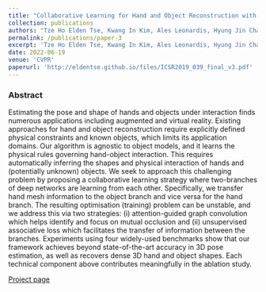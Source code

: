 ```yaml
---
title: "Collaborative Learning for Hand and Object Reconstruction with Attention-guided Graph Convolution"
collection: publications
authors: "Tze Ho Elden Tse, Kwang In Kim, Ales Leonardis, Hyung Jin Chang"
permalink: /publications/paper-3
excerpt: 'Tze Ho Elden Tse, Kwang In Kim, Ales Leonardis, Hyung Jin Chang'
date: 2022-06-19
venue: 'CVPR'
paperurl: 'http://eldentse.github.io/files/ICSR2019_039_final_v3.pdf'
---
```


### Abstract
Estimating the pose and shape of hands and objects under interaction finds numerous applications including augmented and virtual reality. Existing approaches for hand and object reconstruction require explicitly defined physical constraints and known objects, which limits its application domains. Our algorithm is agnostic to object models, and it learns the physical rules governing hand-object interaction. This requires automatically inferring the shapes and physical interaction of hands and (potentially unknown) objects. We seek to approach this challenging problem by proposing a collaborative learning strategy where two-branches of deep networks are learning from each other. Specifically, we transfer hand mesh information to the object branch and vice versa for the hand branch. The resulting optimisation (training) problem can be unstable, and we address this via two strategies: (i) attention-guided graph convolution which helps identify and focus on mutual occlusion and (ii) unsupervised associative loss which facilitates the transfer of information between the branches. Experiments using four widely-used benchmarks show that our framework achieves beyond state-of-the-art accuracy in 3D pose estimation, as well as recovers dense 3D hand and object shapes. Each technical component above contributes meaningfully in the ablation study.

[Project page](https://eldentse.github.io/collab-hand-object/)
